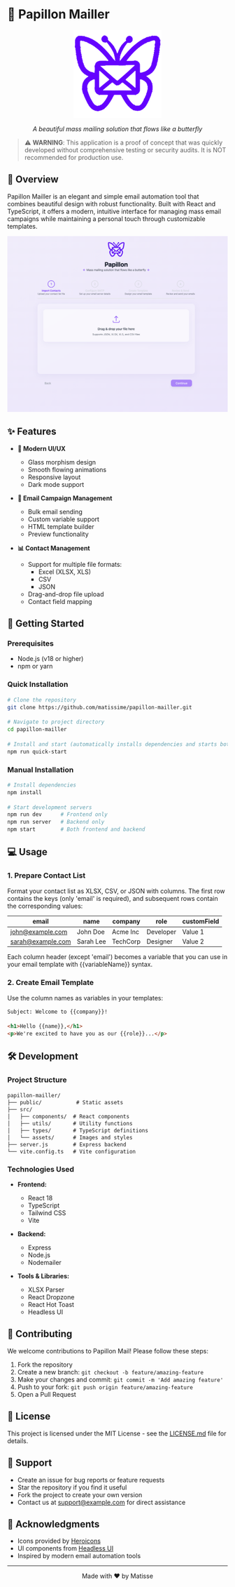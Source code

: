 # 🦋 Papillon Mailler

<div align="center">
  <img src="public/logo.png" alt="Papillon Mailler Logo" width="200"/>
  <p><em>A beautiful mass mailing solution that flows like a butterfly</em></p>
</div>

> ⚠️ **WARNING**: This application is a proof of concept that was quickly developed without comprehensive testing or security audits. It is NOT recommended for production use.

## 🌟 Overview

Papillon Mailler is an elegant and simple email automation tool that combines beautiful design with robust functionality. Built with React and TypeScript, it offers a modern, intuitive interface for managing mass email campaigns while maintaining a personal touch through customizable templates.

  <img src="screenshot.png" alt="App preview"/>

## ✨ Features

- **🎨 Modern UI/UX**
  - Glass morphism design
  - Smooth flowing animations
  - Responsive layout
  - Dark mode support

- **📧 Email Campaign Management**
  - Bulk email sending
  - Custom variable support
  - HTML template builder
  - Preview functionality

- **📊 Contact Management**
  - Support for multiple file formats:
    - Excel (XLSX, XLS)
    - CSV
    - JSON
  - Drag-and-drop file upload
  - Contact field mapping

## 🚀 Getting Started

### Prerequisites

- Node.js (v18 or higher)
- npm or yarn

### Quick Installation

```bash
# Clone the repository
git clone https://github.com/matissime/papillon-mailler.git

# Navigate to project directory
cd papillon-mailler

# Install and start (automatically installs dependencies and starts both servers)
npm run quick-start
```

### Manual Installation

```bash
# Install dependencies
npm install

# Start development servers
npm run dev      # Frontend only
npm run server   # Backend only
npm start        # Both frontend and backend
```

## 💻 Usage

### 1. Prepare Contact List

Format your contact list as XLSX, CSV, or JSON with columns. The first row contains the keys (only 'email' is required), and subsequent rows contain the corresponding values:

| email             | name      | company   | role       | customField |
|------------------|-----------|-----------|------------|-------------|
| john@example.com | John Doe  | Acme Inc  | Developer  | Value 1     |
| sarah@example.com| Sarah Lee | TechCorp  | Designer   | Value 2     |

Each column header (except 'email') becomes a variable that you can use in your email template with {{variableName}} syntax.

### 2. Create Email Template

Use the column names as variables in your templates:

```html
Subject: Welcome to {{company}}!

<h1>Hello {{name}},</h1>
<p>We're excited to have you as our {{role}}...</p>
```

## 🛠️ Development

### Project Structure

```
papillon-mailler/
├── public/           # Static assets
├── src/
│   ├── components/  # React components
│   ├── utils/       # Utility functions
│   ├── types/       # TypeScript definitions
│   └── assets/      # Images and styles
├── server.js        # Express backend
└── vite.config.ts   # Vite configuration
```

### Technologies Used

- **Frontend:**
  - React 18
  - TypeScript
  - Tailwind CSS
  - Vite

- **Backend:**
  - Express
  - Node.js
  - Nodemailer

- **Tools & Libraries:**
  - XLSX Parser
  - React Dropzone
  - React Hot Toast
  - Headless UI

## 🤝 Contributing

We welcome contributions to Papillon Mail! Please follow these steps:

1. Fork the repository
2. Create a new branch: `git checkout -b feature/amazing-feature`
3. Make your changes and commit: `git commit -m 'Add amazing feature'`
4. Push to your fork: `git push origin feature/amazing-feature`
5. Open a Pull Request

## 📝 License

This project is licensed under the MIT License - see the [LICENSE.md](LICENSE.md) file for details.

## 💬 Support

- Create an issue for bug reports or feature requests
- Star the repository if you find it useful
- Fork the project to create your own version
- Contact us at support@example.com for direct assistance

## 🙏 Acknowledgments

- Icons provided by [Heroicons](https://heroicons.com)
- UI components from [Headless UI](https://headlessui.dev)
- Inspired by modern email automation tools

---

<div align="center">
  <p>Made with ❤️ by Matisse</p>
</div>
